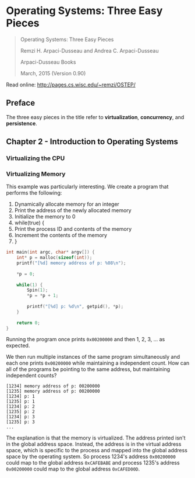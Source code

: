 # Operating Systems: Three Easy Pieces

> Operating Systems: Three Easy Pieces 
>
> Remzi H. Arpaci-Dusseau and Andrea C. Arpaci-Dusseau 
>
> Arpaci-Dusseau Books 
>
> March, 2015 (Version 0.90) 

Read online: http://pages.cs.wisc.edu/~remzi/OSTEP/

## Preface
The three easy pieces in the title refer to **virtualization**, **concurrency**, and **persistence**.

## Chapter 2 - Introduction to Operating Systems
### Virtualizing the CPU
### Virtualizing Memory
This example was particularly interesting. We create a program that performs the following:

1. Dynamically allocate memory for an integer
1. Print the address of the newly allocated memory
1. Initialize the memory to 0
1. while(true) {
1. Print the process ID and contents of the memory
1. Increment the contents of the memory
1. }

``` c
int main(int argc, char* argv[]) {
	int* p = malloc(sizeof(int));
	printf("[%d] memory address of p: %08\n");
	
	*p = 0;
	
	while(1) {
		Spin(1);
		*p = *p + 1;
		
		printf("[%d] p: %d\n", getpid(), *p);
	}
	
	return 0;
}
```

Running the program once prints `0x00200000` and then 1, 2, 3, ... as expected.

We then run multiple instances of the same program simultaneously and each one prints `0x00200000` while maintaining a independent count. How can all of the programs be pointing to the same address, but maintaining independent counts?

```
[1234] memory address of p: 00200000
[1235] memory address of p: 00200000
[1234] p: 1
[1235] p: 1
[1234] p: 2
[1235] p: 2
[1234] p: 3
[1235] p: 3
...
```

The explanation is that the memory is virtualized. The address printed isn't in the global address space. Instead, the address is in the virtual address space, which is specific to the process and mapped into the global address space by the operating system. So process 1234's address `0x00200000` could map to the global address `0xCAFEBABE` and process 1235's address `0x00200000` could map to the global address `0xCAFED00D`.

